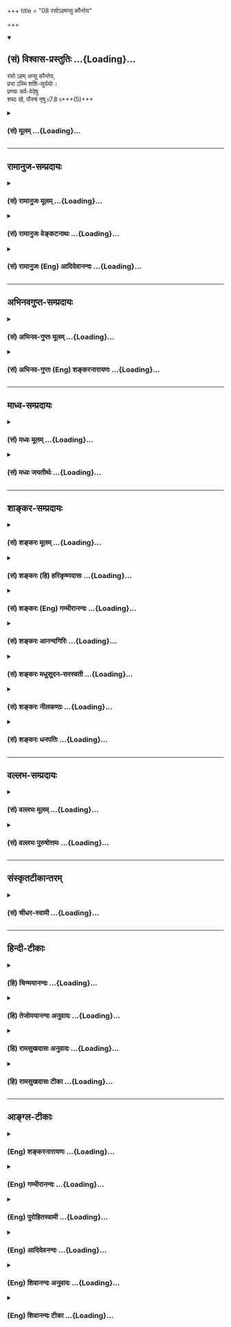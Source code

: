 +++
title = "08 रसोऽहमप्सु कौन्तेय"

+++
<div class="js_include" newlevelforh1="2" title="(सं) विश्वास-प्रस्तुतिः" unfilled url="/mahAbhAratam/shlokashaH/06-bhIShma-parva/03-bhagavad-gItA-parva/saMskRtam/vishvAsa-prastutiH/07_jnAna-vijnAna-yogaH/08_raso-hamapsu_kaun.md">
<details open><summary><h2>(सं) विश्वास-प्रस्तुतिः ...{Loading}...</h2></summary>

रसो ऽहम् अप्सु कौन्तेय,  
प्रभा ऽस्मि शशि-सूर्ययोः।  
प्रणवः सर्व-वेदेषु  
शब्दः खे, पौरुषं नृषु॥7.8॥+++(5)+++
</details>
</div>
<div class="js_include collapsed" newlevelforh1="3" title="(सं) मूलम्" unfilled url="/mahAbhAratam/shlokashaH/06-bhIShma-parva/03-bhagavad-gItA-parva/saMskRtam/mUlam/07_jnAna-vijnAna-yogaH/08_raso-hamapsu_kaun.md">
<details><summary><h3>(सं) मूलम् ...{Loading}...</h3></summary>

रसोऽहमप्सु कौन्तेय प्रभास्मि शशिसूर्ययोः।  
प्रणवः सर्ववेदेषु शब्दः खे पौरुषं नृषु।।7.8।।
</details>
</div>


_________________
## रामानुज-सम्प्रदायः
<div class="js_include collapsed" newlevelforh1="3" title="(सं) रामानुजः मूलम्" unfilled url="/mahAbhAratam/shlokashaH/06-bhIShma-parva/03-bhagavad-gItA-parva/saMskRtam/rAmAnujaH/mUlam/07_jnAna-vijnAna-yogaH/08_raso-hamapsu_kaun.md">
<details><summary><h3>(सं) रामानुजः मूलम् ...{Loading}...</h3></summary>

।।7.8।। एते सर्वे विलक्षणा भावा मत्त एव उत्पन्नाः मच्छेषभूता मच्छरीरतया
मयि एव अवस्थिताः अतः तत्प्रकारः अहम् एव अवस्थितः।

</details>
</div>
<div class="js_include collapsed" newlevelforh1="3" title="(सं) रामानुजः वेङ्कटनाथः" unfilled url="/mahAbhAratam/shlokashaH/06-bhIShma-parva/03-bhagavad-gItA-parva/saMskRtam/rAmAnujaH/venkaTanAthaH/07_jnAna-vijnAna-yogaH/08_raso-hamapsu_kaun.md">
<details><summary><h3>(सं) रामानुजः वेङ्कटनाथः ...{Loading}...</h3></summary>

  
  
।।7.8।। एवंभूमिरापः 7।4 इत्यादिना भेदश्रुत्यर्थ उपबृंहितःमयि सर्वम् 7।7
इति तु घटकश्रुत्यर्थः अथ तदुभयनिर्वाहिताभेदश्रुत्यर्थोपबृंहणं क्रियत
इत्यभिप्रायेणाह अत इति। केचित्मयि सर्वमिदम् इत्यस्य रसादिधर्मविशिष्टे
मयि प्रोतमित्यर्थः तद्विवरणंरसोऽहम् इत्यादि इति व्याचख्युः तत्परिहारायाह
सर्वस्य परमपुरुषशरीरत्वेनेति। परोक्ते त्वाधाराधेयभाववैपरीत्यादिदोष इति
भावः। प्रकारवाचिशब्दानां प्रकारिणि पर्यवसानस्वाभाव्यं
जातिगुणादिशब्देष्वपि सामान्यतः सिद्धमिति दर्शयितुं
प्रकारत्वोपादानम्। अभिधानं मुख्यवृत्त्या बोधनम्। यद्यपि रसादिशब्दा लोके
निष्कर्षकाः प्रयुज्यन्ते व्यधिकरणतया चात्रावादिद्रव्योपादानम् तथापि
रसादीनां परमात्मशरीरभूतद्रव्यप्रकारत्वेन परमात्मनः
प्रकारित्वाद्रसादिशब्दानां चात्र तत्समानाधिकरणतया प्रयोगात्तत्र
निष्कर्षकत्वं नास्तीत्यभ्युपगन्तव्यम्। द्रव्योपादानं तु तत्रतत्र द्रव्ये
प्रधानभूतरसगन्धादिप्रकारीभूतोऽहमिति ज्ञापनार्थम्। द्रव्यप्रकाराणां च
तत्प्रकारत्वं काठिन्यवान् (न्येन)यो बिभर्ति वि.पु.1।14।28 इत्यादिषु
प्रयुक्तमिति भावः। रसस्य पृथिव्यां वृत्तौ सत्यामप्यपां
रूपादिगुणान्तरसद्भावेऽपिरसोऽहमप्सु इति विशिष्योपादानं
तेजस्तत्त्वादब्रूपपरिणामस्य पूर्वतत्त्वानुत्पन्नरसप्रधानत्वात्। अन्यत्र
चआत्तगन्धा तदा (ततो) भूमिः प्रलयत्वाय कल्पते वि.पु.6।4।14 इत्यादिना च
पृथिव्यादीनां गन्धरसाद्यधीनत्वमुक्तम्। एवमुत्तरत्रापि प्राधान्यतो
विशेषनिर्देशे यथोचितं भाव्यम्। प्रभा
स्वाश्रयातिरिक्तप्रसारितेजोद्रव्यविशेषः। प्रभयैव चन्द्रसूर्यौ
जगदुपकारहेतुभूताविति तौ तत्प्रधानौ। सर्वेषां वेदानां बीजत्वादिना
तेषुप्रणवः प्रधानभूतः। पौरुषं पुरुषस्य भावः यतः पुरुषबुद्धिरित्येके
सन्तानपरम्पराहेतुभूतं रेत इत्यपरे यद्वा पौरुषं सामर्थ्यं
कर्तृत्वशक्तिरित्यर्थः तयैव हि कर्तुरात्मनः कारकान्तरेभ्यः प्राधान्यम्।
नृषु जीवेष्वित्यर्थः। यद्वा पौरुषं पुंस्त्वम् स्त्रीनपुंसकव्यावृत्तः
सत्त्वादिस्वभावविशेषः। नृशब्दश्च पुरुषपर्यायः। पुण्यो गन्धः
तुलस्यादिगन्धः सुरभिगन्धमात्रं वा तद्योगेन हि पृथिवी सत्त्वोन्मेषस्य
सुखस्य वा हेतुर्भवति। विभावसुरत्राग्निः। तत्र च तेजो दाहकत्वशक्तिः।
भूतशब्देनात्र शरीरिणो गृह्यन्ते। सर्वशब्देनात्र ब्रह्मशर्वादीनामपि
सङ्ग्रहः। तेषु जीवनं प्राणनम् प्राणस्थितिहेतुर्वा। येन सर्वाणि भूतानि
जीवन्ति भूतेषूपजीवनीयं वा रूपम्। सर्वभूतानां सनातनं बीजं प्रकृतितत्त्वम्।
अथवा प्रधानधर्मनिर्देशप्रकरणत्वाद्बीजशब्दोऽत्रोपादानत्वाख्यस्वभावपरः।
सर्वेषां परिणामिद्रव्याणां स्वकार्यपरिणामसामर्थ्यमित्यर्थः। अथवा बीजं
प्ररोहकारणं जङ्गमस्थावरभूतानां तत्तदुपादानद्रव्यम्। बुद्धिः अध्यवसायः
ज्ञानमात्रं वा। तेजस्विनः प्रतापशीलाः तेषां तेजः अनभिभवनीयत्वं
पराभिभवसामर्थ्यं वा। तेजोऽभिमान इति केचित् प्रागल्भ्यमित्यपरे। बलं
धारणादिशक्तिः। कामरागवशात् स्वकार्ये प्रवृत्तस्य बलस्य
परपीडादिहेतुत्वाद्धर्मोपयुक्तशरीरादिधारणमात्रादिविषयत्वायकामरागविवर्जितम्
इत्युक्तम्। काम इच्छायाःकाष्ठा प्राप्तदशा। राग इच्छा। यद्वा कामशब्दः
काम्यपरः तद्विषयो रागः कामरागः भूतेषु देवमनुष्यादिरूपेणावस्थितेषु
जन्तुषु। धर्माविरुद्धः कामः स्वदारप्रीत्यादिः।  
  
अथरसोऽहम् इत्यादिसामानाधिकरण्यं सहेतुकमुपपादयति एत इति। न चायं
तदधीनसामर्थ्यप्रदर्शनार्थोराजा राष्ट्रम् इत्यादिवदारोपः मुख्यसम्भवे
वृत्त्यन्तरायोगादिति भावः। एत
इत्यनेनेश्वरव्यतिरिक्तैरशक्यक्रियत्वमभिप्रेतम्। सर्व इत्यनेन
ब्रह्मरुद्रादिभिरन्यैश्च क्रियमाणानामपि
ब्रह्मादिशरीरपरमात्माधीनसृष्टत्वम्अहं कृत्स्नस्य 7।6 इति पूर्वोक्तं
स्मारितम्। वक्ष्यमाणराजसतामसेभ्यो वैलक्षण्यार्थमुक्तंविलक्षणा इति। मत्त
एव पृथग्विधाः 10।5 इति च वक्ष्यते। एतेनन विलक्षणत्वादस्य ब्र.सू.2।1।4
इत्यधिकरणार्थोऽपि स्मारितः। मत्त एवोत्पन्ना इत्यादि तत्तद्वस्त्वनुरूपं
यथासम्भवं सामानाधिकरण्यहेतुः। गुणजातिशरीरेष्वनुगतः
सामानाधिकरण्यहेतुरपृथक्सिद्धिरिति प्रदर्शनायोक्तंमय्येवावस्थिता इति।

</details>
</div>
<div class="js_include collapsed" newlevelforh1="3" title="(सं) रामानुजः (Eng) आदिदेवानन्दः" unfilled url="/mahAbhAratam/shlokashaH/06-bhIShma-parva/03-bhagavad-gItA-parva/saMskRtam/rAmAnujaH/english/AdidevAnandaH/07_jnAna-vijnAna-yogaH/08_raso-hamapsu_kaun.md">
<details><summary><h3>(सं) रामानुजः (Eng) आदिदेवानन्दः ...{Loading}...</h3></summary>

7.8 - 7.11 All these entities with their peculiar characteristic are born from Me alone. They depend on Me; inasmuch as they constitute My body, they exist in Me alone. Thus I alone exist while all of them are only My modes.

</details>
</div>


_________________
## अभिनवगुप्त-सम्प्रदायः
<div class="js_include collapsed" newlevelforh1="3" title="(सं) अभिनव-गुप्तः मूलम्" unfilled url="/mahAbhAratam/shlokashaH/06-bhIShma-parva/03-bhagavad-gItA-parva/saMskRtam/abhinava-guptaH/mUlam/07_jnAna-vijnAna-yogaH/08_raso-hamapsu_kaun.md">
<details><summary><h3>(सं) अभिनव-गुप्तः मूलम् ...{Loading}...</h3></summary>

।।7.8।। रसोऽहमप्स्विति। सर्वत्रास्वाद्यमानो योऽनुद्भिन्न +++(N
मानयोरनुद्भिन्न )+++ मधुरादिविभागः सामान्यः सोऽहम्। एवं प्रकाशः
मृदुत्वचण्डत्वादिरहितः। खे आकाशे। यः शब्द इति सर्वस्यैव शब्दस्य
नभोगुणत्वात् अत्रावधारणम्। अथवा यः केवलं +++(SN केवलगगन )+++ गगनगुणया
ध्वनिसंयोगविभागादिसामग्र्यन्तररहितः अवहितहृदयैः ब्रह्मगुहागगनगामी
योगिगणैः संवेद्यः अनाहताख्यः सकलश्रुतिग्रामानुगामी ( श्रुतिमार्गानुगामी)
तत् भगवतस्तत्त्वम्। पौरुषम् येन तेजसा पुरुषोऽह(य)मिति सार्वभौमं
प्रतिपद्यते +++(N प्रतिपाद्यते)+++।

</details>
</div>
<div class="js_include collapsed" newlevelforh1="3" title="(सं) अभिनव-गुप्तः (Eng) शङ्करनारायणः" unfilled url="/mahAbhAratam/shlokashaH/06-bhIShma-parva/03-bhagavad-gItA-parva/saMskRtam/abhinava-guptaH/english/shankaranArAyaNaH/07_jnAna-vijnAna-yogaH/08_raso-hamapsu_kaun.md">
<details><summary><h3>(सं) अभिनव-गुप्तः (Eng) शङ्करनारायणः ...{Loading}...</h3></summary>

7.8 Raso 'ham apsu etc. I am that \[basic\] taste which has not yet
devolped as to have the classification of sweetness and so on, and which
is being tasted in all waters. Similarly, the light : That \[light\]
which is devoid of gentleness and fierceness etc. (The sound that
exist\] in the ether in the sky. The sound that etc. Here the emphasis
is on all sounds, as they are attributes of the ether. Or, the passage
denotes that empty basic sound which, being exclusively an attribute of
th ether; which does not depend on any other external cuases like union
and partition \[of some objects\]; which exists in the ether within the
cave of the Brahman; which is ite intelligible to the groups of Yogins
with attentive heart (mind); which bears the name Anahata; and which
pervades the entire groups of the Vedas - that sound represents the
Absolute. Manly vigour ; that lusture by means of which one is
identified as a man throughout the earth.

</details>
</div>


_________________
## माध्व-सम्प्रदायः
<div class="js_include collapsed" newlevelforh1="3" title="(सं) मध्वः मूलम्" unfilled url="/mahAbhAratam/shlokashaH/06-bhIShma-parva/03-bhagavad-gItA-parva/saMskRtam/madhvaH/mUlam/07_jnAna-vijnAna-yogaH/08_raso-hamapsu_kaun.md">
<details><summary><h3>(सं) मध्वः मूलम् ...{Loading}...</h3></summary>

।।7.8 7.12।। इदं ज्ञानम्। रसोऽहमित्यादिविज्ञानम्। अबादयोऽपि तत एव। तथापि
रसादिस्वभावाना सागणां च स्वभावत्वे सारत्वे च विशेषतोऽपि स एव नियमाकः न
त्वबादिनियमानुबद्धो रसादिस्तत्सारत्वादिश्चेति दर्शयति अप्सु रस
इत्यादिविशेषशब्दैः। भोगश्च विशेषतो रसादेरिति च उपासनार्थं च। उक्तं च
गीताकल्पेरसादीनां रसादित्वे स्वभावत्वे तथैव च। सारत्वे सर्वधर्मेषु
विशेषेणापि कारणम्। सारभोक्ता च सर्वत्र यतोऽतो जगदीश्वरः। रसादिमानिनां
देहे स सर्वत्र व्यवस्थितः। अबादयः पार्षदाश्च ध्येयः स ज्ञानिनां हरिः।
रसादिसम्पत्त्या अन्येषां वासुदेवो जगत्पतिः इति। स्वभावो जीव एव
च। सर्वस्वभावो नियतस्तेनैव किमुतापरम्। न तदस्ति विना यत्स्यान्मया भूतं
चराचरम् इति च। धर्माविरुद्धःकामरागबिवर्जितम्इत्याद्युपासनार्थम्। उक्तं च
गीताकल्पेधर्मारुविद्धकामेऽसावुपास्यः काममिच्छता। विहीने कामरागादेर्बले च
बलमिच्छता। ध्यातस्तत्र त्वनिच्छद्भिर्ज्ञानमेव ददाति च इत्यादि पुण्यो
गन्ध इति भोगापेक्षया। तथा हि श्रुतिः पुण्यमेवामुं गच्छति न ह वै देवान्
पापं गच्छति बृ.उ.1।5।20 ऋतं पिबन्तौ सुकृतस्य लोके कठो.3।1 इत्यादिका। ऋतं
च पुण्यम्। ऋतं सत्यं तथा धर्मः सुकृतं चाभिधीयते इत्यभिधानात्। ऋतं तु मानसो
धर्मः सत्यं स्यात्सम्प्रयोगगः इति च। नच अनश्नन्नन्यो अभिचाकशीति
श्वे.उ.4।6 मुं.3।1।1ऋक्2।3।17।5अन्यो निरन्नोऽपि बलेन भूयान्
इत्यादिविरोधि स्थूलानशनोक्तेः। आह च सूक्ष्माशनम्। प्रविविक्ताहारतर इवैव
भवत्यस्माच्छारीरारादात्मनः। न चात्र जीव उच्यते शारीरादात्मन इति
भेदाभिधानात्। स्वप्नादिश्च शारीर एवशारीरस्तु त्रिधा भिन्नो
जाग्रदादिष्ववस्थितेः इति वचनाद्गारुडे। अस्मादिति
त्वीश्वरव्यावृत्त्यर्थम्। शारीरौ तावुभौ ज्ञेयौजीवश्चेश्वरसंज्ञितः।
अनादिबन्धनस्त्वेको नित्यमुक्तस्तथाऽपरः इति वचनान्नारदीये भेदश्रुतेश्च।
सति गत्यन्तरे पुरुषभेद एव कल्प्यो नत्ववस्थाभेदः। आह च प्रविविक्तभुग्यतो
ह्यस्माच्छारीरात्पुरुषोत्तमः। अतोऽभोक्ता च भोक्ता च स्थूलाभोगात्स एव तु
इति गीताकल्पे। न त्वहं तेष्विति तदनाधारत्वमुच्यते। उक्तं च तदाश्रितं
जगत्सर्वं नासौ कुत्रचिदाश्रितः इति गीताकल्पे।

</details>
</div>
<div class="js_include collapsed" newlevelforh1="3" title="(सं) मध्वः जयतीर्थः" unfilled url="/mahAbhAratam/shlokashaH/06-bhIShma-parva/03-bhagavad-gItA-parva/saMskRtam/madhvaH/jayatIrthaH/07_jnAna-vijnAna-yogaH/08_raso-hamapsu_kaun.md">
<details><summary><h3>(सं) मध्वः जयतीर्थः ...{Loading}...</h3></summary>

।।7.8 7.12।। भूमिः 7।4 इत्यादिनेत्यत्रावधेरनुक्तेःरसोऽहं इत्याद्यपि
ज्ञानप्रकरणमिति प्रतीतिः स्यात् तन्निरासाय तत्समाप्तिमाह **इदमि**ति।
एतावता ग्रन्थेन ज्ञानं निरूपितमित्यर्थ। कुतोऽत्र ज्ञानप्रकरणस्य समाप्तिः
इत्यत आह **रसोऽहमि**ति। इतिशब्दाद्यभावेऽपि प्रकरणान्तरारम्भ एव समाप्तिं
गमयिष्यति। अलौकिकमाहात्म्यप्रतिपादनादस्य विज्ञानप्रकरणत्वं ज्ञायत इति
भावः। प्रभवादेः इत्युक्तन्यायेनैवरसोऽहं इत्यादेरपि व्याख्यानं सिद्धम्।
रसादीनां सत्तादिकारणत्वाद्भोक्तृत्वाच्च भगवान् रसादिरिति। नन्वबादयो
धर्मिणो भगवदधीनास्तद्भोग्याश्चेत्यङ्गीक्रियते न वा। नेति पक्षेअहं
कृत्स्नस्य 7।6 इत्युक्तविरोधः। आद्ये तुअप्सु रसः इत्यादेर्धर्मिभ्यो
निष्कृष्य धर्माणां ग्रहणस्यानुपपत्तिरित्यतः प्रथमं पक्षं तावदङ्गीकरोति
**अबादयोऽपी**ति। धर्मिणोऽपि तदधीना एव तद्भोग्याश्चैव। ननु तत्रोक्तो दोष
इत्यतः कारणत्वे तावद्विशेषशब्दोपादाने प्रयोजनमाह **तथापी**ति। यद्यपि
धर्मिणोऽपि भगवदधीना एव तथापि धर्मिभ्यो निष्कृष्य धर्माणामुपादानं युज्यत
इति शेषः। कथं इत्यत आह **रसादी**ति। रसादयश्च ते स्वभावा
अबादीनामनागन्तुकधर्माश्चेति रसादिस्वभावास्तेषां साराणामबादिधर्मेषु
सङ्ख्यादिषु श्रेष्ठानां च तेषामेवाबादिस्वभावभूतानां तद्धर्मेषु
श्रेष्ठानां च रसादीनामिति यावत्। स्वभावत्वेऽबादीनामिति शेषः।
सारत्वेऽबादिधर्मेष्विति शेषः। रसादित्वे चेति चार्थः। स भगवानेव।
विशेषतोऽपीत्यस्य व्यावर्त्यं **न त्वि**ति। अनुबद्धोऽनुषङ्गसिद्धः।
**तत्सारत्वादिश्चे**ति। तस्य रसादेरबादिधर्मेषु सारत्वमबादिस्वभावत्वं
रसत्वादिकं चेत्यर्थः। यथा लोके कुविन्दादिः पटादिद्रव्येष्वेव
व्यापारवाननुभूयते न तु तदीयेषु गन्धरसादिषु गुणेषु तद्धर्मेषु च
गन्धत्वादिषु पृथग्व्यापारवान् किन्तु ते पटादिजन्मानुषङ्गिजन्मान एव। न
तथा भगवान्। अपित्वबादेधर्मेषु रसादिषु तद्धर्मेषु च स्वभावत्वादिषु पृथक्
प्रयत्नवान् नत्वबादिनियमानुषङ्गिसत्तादिकास्त इति दर्शयितुं विशेषशब्दा
उपात्ता इत्यर्थः। भोगपक्षेऽपि प्रयोजनमाह **भोगश्चे**ति।
अबादिभोगादप्यतिशयेन रसादेर्भोगः परमेश्वरस्येति दर्शयति विशेषशब्दैरिति
सम्बन्धः। रसोऽहं इत्याद्यभेदोक्तेरर्थान्तरं सूचयन्
तत्रापिविशेषशब्दोपादाने प्रयोजनमाह **उपासनार्थं** चेति। विशेषतः
रसादेरिति वर्तते। अर्थवशाद्रसादेरिति सप्तमीत्वेन विपरिणम्यते। रसादयः
परमेश्वरोपासने प्रतिमात्वेनात्र विवक्षिताः। प्रतिमायां चाभेदोक्तिः
प्रसिद्धा। प्रतिमात्ममबादीनां समानम्। योऽप्सु तिष्ठन् बृ.उ.7।3।4
इत्यादेः। अतः किं विशेषशब्दग्रहणेनेति चेत् अबादिभ्यो विशेषतः रसादिषु
भगवदुपासनार्थं तदुपपत्तिरिति। उक्तेऽर्थत्रये प्रमाणमाह **उक्तं** चेति।
तथा चशब्दः अन्योन्यसमुच्चये। एवशब्दस्येश्वर इत्यनेन सम्बन्धः।
सर्वत्राबादिषु। ईश्वरो रसादिकं जगदित्युच्यत इत्यर्थः।
अबादयोऽबाद्यभिमानिनः। ज्ञानिनां ज्ञानार्थिनां सम्पत्त्यै प्राप्त्यै
अन्येषां रसार्थिनाम्। अबादय इति रसादीति च पादयोः सप्तनवाक्षरत्वेऽपि न वा
एकेनाक्षरेण छन्दांसि वियन्ति ऐ.ब्रा.1।6 इति वचनाददोषः। स्वभावस्य
भगवदधीनत्वमलौकिकमित्यतस्तत्रान्यान्यपि वाक्यानि पठति **स्वभाव** इति।
अस्त्वेवं धर्मिभ्यो निष्कृष्य धर्माणामुपादानम् धर्माणां विशेषणोपादानं तु
किमर्थमित्यत **आह** **धर्मे**ति। आदिपदेनपुण्यो गन्धः इत्यस्य ग्रहणम्।
कामादिषु विशिष्टंष्वेव भगवानुपास्यः न धर्मविरुद्धेष्वशुचिष्विति ज्ञापनाय
कामादीनां धर्माणां धर्माविरुद्धत्वादिविशेषणोपादानमित्यर्थः। अत्र
प्रमाणमाह **उक्तं वे**ति। कामं पुरुषार्थम्। कामरागादेः कामरागादिना।
अनिञ्छद्भिः कामादिकम्। गन्धस्य विशेषणोपादाने प्रयोजनान्तरमाह **पुण्य**
इति। पुण्यगन्धस्यैव भगवतो भोगो न दुर्गन्धस्येति ज्ञापयितुमत्र
विशेषणोपादानमित्यर्थः। ननु दुर्गन्धं भगवाननुभवति न वा नेति पक्षे
सार्वज्ञाभावः आद्ये कथं भोगाभावः उच्यते अनुभूयमाना अपि दुर्गन्धादयो न
फलहेतव इत्यभिप्रायः। सुगन्धस्तु सुखहेतुरित्युपपादितम्। शुचिवस्त्वेव भगवतो
भोग्यमित्यत्र प्रमाणमाह **तथा ही**ति। अमुमुपासकम्। कुतः तस्य देवत्वात्।
तथापि कुतः न ह वै देवमात्रस्य पुण्यभोगनियमे देवोत्तमस्य सुतरां
तत्सिद्धि। ऋतं कठो.3।1 इति श्रुतिः कथं प्रकृतोपयोगिनी इत्यत आह **ऋतं**
चेति। कुतः इत्यतः सामान्यविशेषाभिधानादित्याह **ऋतमि**ति। प्रयोगगः
शब्दजन्यः। तथा च श्रुतावृतशब्दः पुण्यफलस्योपलक्षक इति भावः। स्यादिदं
व्याख्यानं यदि भगवतो विषयभोगो युक्तः स्यात् न चैवम् तदङ्गीकारे
श्रुत्यादिविरोधात्। ऋतं पिबन्तौ इति चात एव छत्रिन्यायेनोपचरितमित्यत आह न
चेति। कुतो नेत्यत आह **स्थूले**ति। श्रुत्यादिषु स्थूलस्य जीवभोग्यस्य
विषयस्याभोगोक्तेः सूक्ष्मभोगस्य चाङ्गीकारादिति भावः। सूक्ष्माशने प्रमिते
भवेदियं व्यवस्था। तदेव कुतः इत्यत आह **आह चे**ति। गन्धादिषु यो
जीवेन्द्रियागोचरः सारभागस्तस्य भोगम्। परमेश्वरोऽस्माच्छारीरादात्मनो
जीवादतिशयेन विलक्षणभोग एव भवति। अवतारेषु स्थूलमपि भुङक्ते इतीवशब्दः। ननु
प्रविविक्ताहारतरोऽयं जीव एवेत्यत आह **न चे**ति। न हि जीवो जीवादेव
विलक्षणाहार इति युज्यत इत्यर्थः। ननु
शारीराज्जागरावस्थाज्जीवात्स्वप्नसुषुप्त्यवस्थः स एव प्रविविक्ताहार
इत्यवस्थाभेदोपाधिकं जीवस्य भेदमङ्गीकृत्य व्याख्यास्यामीत्यत आह
**स्वप्नादिश्चेति**। स्वपो नन् अष्टा.3।3।91 इति स्वप्नशब्दः कर्तरि।
स्वप्नः सुषुप्तश्च शारीर एव न केवलं जाग्रत् तथाच त्र्यवस्थस्यापि
शारीरशब्देन गृहीतत्वात् न ततो भेदः स्वप्नसुषुप्तयोरित्यर्थः।
अवस्थात्रयवतोऽपि शारीरत्वं कुतः इत्यत आह **शारीर** स्त्विति।
जाग्रदादिष्वंवस्थासु। अस्तु त्र्यवस्थोऽपि शारीरः तथाप्यस्मादिति
विशेषणेनात्र शारीरादिति जाग्रदवस्थो गृह्यते। तस्माच्च स्वप्नाद्यवस्थस्य
भेदोक्तिरुक्तविधया सम्भवति। भवत्पक्षेऽपि शारीरादिति जीवे सिद्धेऽस्मादिति
विशेषणं व्यर्थं स्यादिति तत्राह **अस्मादि**ति।
नैतद्विशेषणसार्थक्यायेश्वरं परित्यज्य जीवोऽत्र ग्राह्यः
शारीरादित्येवोक्तावीश्वरस्यापि प्राप्तावीश्वरादेवेश्वरस्य भेदानुपपत्तेः।
तद्व्यावृत्त्यर्थं जीवमात्रपरिग्रहाय विशेषणमिति
सार्थक्योपपत्तेरित्यर्थः। भवेदेवं यदि शारीरत्वमीश्वरस्यापि स्यात् तदेव
कुतः इत्यत आह **शारीरावि**ति। नन्वेवं पक्षद्वयेऽप्युपपत्तावीश्वर
एवात्रोच्यते न जीवः इति कुतः विनिगमनमित्यत आह **भेदे**ति। चो हेतौ।
भेदश्रुतेः स्वाभाविकभेदरूपे गत्यन्तरे सम्भवति पुरुषभेद एवार्थतया
ग्राह्यः न त्ववस्थोपाधिको भेदः। मुख्यामुख्ययोर्मुख्ये सम्प्रत्ययात् अतो
युक्तं विनिगमनम्। न केवलमुक्तव्यवस्था न्यायप्राप्ता किन्त्वागमसिद्धा
चेत्याह **आह चे**ति। अभोक्ता च भोक्ता
चेत्येतयोर्व्युत्क्रमेणान्धयः। सर्वभूतस्थमात्मानं 6।29 इत्युक्तत्वात्। न
त्वहं तेषु 7।12 इति कथमुच्यते इत्यत आह **न त्वहमि**ति। तदनाधारत्वं
तदुपजीवनेन स्थित्यभावः। कुत एतत् इत्यत आह **उक्तं चे**ति। न केवलं
मुक्तविरोधादिति चार्थः।

</details>
</div>


_________________
## शाङ्कर-सम्प्रदायः
<div class="js_include collapsed" newlevelforh1="3" title="(सं) शङ्करः मूलम्" unfilled url="/mahAbhAratam/shlokashaH/06-bhIShma-parva/03-bhagavad-gItA-parva/saMskRtam/shankaraH/mUlam/07_jnAna-vijnAna-yogaH/08_raso-hamapsu_kaun.md">
<details><summary><h3>(सं) शङ्करः मूलम् ...{Loading}...</h3></summary>

।।7.8।। **रसः अहम्** अपां यः सारः स रसः तस्मिन् रसभूते मयि आपः प्रोता
इत्यर्थः। एवं सर्वत्र। यथा अहम् **अप्सु** रसः एवं **प्रभा अस्मि
शशिसूर्ययोः। प्रणवः** ओंकारः **सर्ववेदेषु** तस्मिन् प्रणवभूते मयि सर्वे
वेदाः प्रोताः। तथा **खे** आकाशे **शब्दः** सारभूतः तस्मिन् मयि खं
प्रोतम्। तथा **पौरुषं** पुरुषस्य भावः पौरुषं यतः पुंबुद्धिः **नृषु**
तस्मिन् मयि पुरुषाः प्रोताः।।

</details>
</div>
<div class="js_include collapsed" newlevelforh1="3" title="(सं) शङ्करः (हि) हरिकृष्णदासः" unfilled url="/mahAbhAratam/shlokashaH/06-bhIShma-parva/03-bhagavad-gItA-parva/saMskRtam/shankaraH/hindI/harikRShNadAsaH/07_jnAna-vijnAna-yogaH/08_raso-hamapsu_kaun.md">
<details><summary><h3>(सं) शङ्करः (हि) हरिकृष्णदासः ...{Loading}...</h3></summary>

।।7.8।। यह समस्त जगत् किसकिस धर्मसे युक्त आपमें पिरोया हुआ है इसपर कहते
हैं जलमें मैं रस हूँ अर्थात् जलका जो सार है उसका नाम रस है उस रसरूप मुझ
परमात्मामें समस्त जल पिरोया हुआ है। ऐसे ही और सबमें भी समझना चाहिये।
जैसे जलमें मैं रस हूँ वैसे ही चन्द्रमा और सूर्यमें मैं प्रकाश हूँ। समस्त
वेदोंमें मैं ओंकार हूँ अर्थात् उस ओंकाररूप मुझ परमात्मामें सब वेद पिरोये
हुए हैं। आकाशमें उसका सारभूत शब्द हूँ अर्थात् उस शब्दरूप मुझ ईश्वरमें
आकाश पिरोया हुआ है। तथा पुरुषोंमें मैं पौरुष हूँ अर्थात् पुरुषोंमें जो
पुरुषत्व है जिससे उनको पुरुष समझा जाता है वह मैं हूँ उस पौरूषरूप मुझ
ईश्वरमें पुरुष पिरोये हुए हैं।

</details>
</div>
<div class="js_include collapsed" newlevelforh1="3" title="(सं) शङ्करः (Eng) गम्भीरानन्दः" unfilled url="/mahAbhAratam/shlokashaH/06-bhIShma-parva/03-bhagavad-gItA-parva/saMskRtam/shankaraH/english/gambhIrAnandaH/07_jnAna-vijnAna-yogaH/08_raso-hamapsu_kaun.md">
<details><summary><h3>(सं) शङ्करः (Eng) गम्भीरानन्दः ...{Loading}...</h3></summary>

7.8 Kaunteya, O son of Kunti, aham, I; am rasah, the taste, which is the
essence of water. The idea is that water is depedent on Me who am its
essence. This is how it is to be understood in every case. Just as I am
the essence of water, similarly, asmi, I am; the prabha, effulgence;
sasi-suryayoh, of the moon and the sun; pranavah, (the letter) Om;
sarva-vedesu, in all the Vedas. All the Vedas are established on Me who
am that Om. So also (I am) sabdah, the sound; khe, in space, as the
essence. Space is established on Me who am that (sound). In the same
way, nrsu, in men; (I am) paurusam, manhood- the ality of being man,
from which arises the idea of manhood. Men are established on Me who am
such.

</details>
</div>
<div class="js_include collapsed" newlevelforh1="3" title="(सं) शङ्करः आनन्दगिरिः" unfilled url="/mahAbhAratam/shlokashaH/06-bhIShma-parva/03-bhagavad-gItA-parva/saMskRtam/shankaraH/AnandagiriH/07_jnAna-vijnAna-yogaH/08_raso-hamapsu_kaun.md">
<details><summary><h3>(सं) शङ्करः आनन्दगिरिः ...{Loading}...</h3></summary>

।।7.8।। अबादीनां रसादिषु प्रोतत्वप्रतीतेस्त्वय्येव सर्वं
प्रोतमित्ययुक्तमिति मत्वा पृच्छति **केनेति।** तत्रोत्तरमुत्तरग्रन्थेन
दर्शयति **उच्यत इति।** सारो मधुरो हेतुरिति यावत्। रसोऽहमिति कथं तत्राह
**तस्मिन्निति।** अप्सु यो रसः सारस्तस्मिन्मयि मधुररसे कारणभूते प्रोता आप
इतिवदुत्तरत्र सर्वत्र व्याख्यानं कर्तव्यमित्याह **एवमिति।** उक्तमर्थं
दृष्टान्तं कृत्वा प्रभास्मीत्यादि व्याचष्टे **यथेति।**
चन्द्रादित्ययोर्या प्रभा तद्भूते मयि तौ प्रोतावित्यर्थः। तत्र
वाक्यार्थं। कथयति **तस्मिन्निति।** प्रणवभूते तस्मिन्वेदानां
प्रोतत्ववदाकाशे यः सारभूतः शब्दस्तद्रूपे परमेश्वरे प्रोतमाकाशमित्याह
**तथेति।** पौरुषं नृष्विति भागं पूर्ववद्विभजते **तथेत्यादिना।**
पुरुषत्वमेव विशदयति **यत इति।** पुंस्त्वसामान्यात्मके परस्मिन्नीश्वरे
प्रोतास्तद्विशेषास्तदुपादानत्वेन तत्स्वभावत्वादित्यर्थः।

</details>
</div>
<div class="js_include collapsed" newlevelforh1="3" title="(सं) शङ्करः मधुसूदन-सरस्वती" unfilled url="/mahAbhAratam/shlokashaH/06-bhIShma-parva/03-bhagavad-gItA-parva/saMskRtam/shankaraH/madhusUdana-sarasvatI/07_jnAna-vijnAna-yogaH/08_raso-hamapsu_kaun.md">
<details><summary><h3>(सं) शङ्करः मधुसूदन-सरस्वती ...{Loading}...</h3></summary>

।।7.8।। अबादीनां रसादिषु प्रोतत्वप्रतीतेः कथं त्वयि सर्वमिदं प्रोतमिति च
न शङ्क्यम् रसादिरूपेण ममैव स्थितत्वादित्याह पञ्चभिः रसः पुण्यो
मधुरस्तन्मात्ररूपः सर्वासामपां सारः कारणभूतो योऽप्सु सर्वास्वनुगतः सोऽहं
हे कौन्तेय तद्रूपे मयि सर्वा आपः प्रोता इत्यर्थः। एवं सर्वेषु पर्यायेषु
व्याख्यातव्यम्। इयं विभूतिराध्यानायोपदिश्यत इति नातीवाभिनिवेष्टव्यम्।
तथा प्रभा प्रकाशः शशिसूर्ययोरहमस्मि। प्रकाशसामान्यरूपे मयि शशिसूर्यौ
प्रोतावित्यर्थः। तथा प्रणव ओंकारः सर्ववेदेष्वनुस्यूतोऽहंतद्यथा शङ्कुना
सर्वाणि पर्णानि संतृण्णान्येवमोंकारेण सर्वा वाक् इति श्रुतेः। संतृण्णानि
ग्रथितानि। सर्वा वाक् सर्वो वेद इत्यर्थः। शब्दः पुण्यस्तन्मात्ररूपः खे
आकाशेऽनुस्यूतोऽहम्। पौरुषं पुरुषत्वसामान्यं नृषु पुरुषेषु यदनुस्यूतं
तदहम्। सामान्यरूपे मयि सर्वे विशेषाः प्रोताः
श्रौतैर्दुन्दुभ्यादिदृष्टान्तैरिति सर्वत्र द्रष्टव्यम्।

</details>
</div>
<div class="js_include collapsed" newlevelforh1="3" title="(सं) शङ्करः नीलकण्ठः" unfilled url="/mahAbhAratam/shlokashaH/06-bhIShma-parva/03-bhagavad-gItA-parva/saMskRtam/shankaraH/nIlakaNThaH/07_jnAna-vijnAna-yogaH/08_raso-hamapsu_kaun.md">
<details><summary><h3>(सं) शङ्करः नीलकण्ठः ...{Loading}...</h3></summary>

।।7.8।। नन्वेवं प्रपञ्चपरमात्मनोर्मणिसूत्रवदुपादानोपादेयभावोऽपि न स्यात्।
नहि उपादानं चाननुवृत्तं चेति घटते मृद्धटादावदर्शनादित्याशङ्क्य
स्वप्नमायेन्द्रजालरज्जूरगतुल्यत्वं
प्रपञ्चस्योपपाद्योभयमप्यविरुद्धमित्युपदिष्टं चेदयमकस्मादुद्विग्नो
भविष्यतीति मत्वा दृष्टान्तान्तरैरेवानुवृत्तिं व्यावृत्तिं
चिज्जडयोर्दर्शयति **रस इति।** यथा रसोऽप्सु
एकमप्यप्परमाणुमपरित्यज्यानुस्यूतो दृश्यतेऽतो रसरूपे मयि आपः प्रोताः एवं
प्रभायां चन्द्रादयः प्रोताः प्रणवे सर्वे वेदाः प्रोताःतद्यथा शङ्कुना
सर्वाणि पर्णानि संतृण्णान्येवमोंकारेण सर्वा वाक् संतृण्णा इति वाङ्मात्रे
प्रणवानुस्यूतिश्रवणात्। संतृण्णानि संग्रथितानि। एवमाकाशे शब्दः
सारभूतस्तस्मिन्मयि खं प्रोतम्। सर्वपुरुषेषु सारं पौरुषं
शौर्यर्धैर्यादिरूपं तत्र पुरुषाः प्रोताः। एवमग्रेऽपि द्रष्टव्यम्।

</details>
</div>
<div class="js_include collapsed" newlevelforh1="3" title="(सं) शङ्करः धनपतिः" unfilled url="/mahAbhAratam/shlokashaH/06-bhIShma-parva/03-bhagavad-gItA-parva/saMskRtam/shankaraH/dhanapatiH/07_jnAna-vijnAna-yogaH/08_raso-hamapsu_kaun.md">
<details><summary><h3>(सं) शङ्करः धनपतिः ...{Loading}...</h3></summary>

।।7.8।। नन्वबादीनां रसादिषु प्रोतत्वप्रतीतेस्त्वय्येव सर्वं कथं
प्रोतमित्याशङ्क्य रसादिरुपे मय्येवाबादिकं प्रोतमित्याह रस इति। अपां यः
सारो रसः पुण्यो गन्धः इति गन्धस्य पुण्यत्वप्रदर्शनं पुण्यत्वप्रदर्शनं
रसादेरपि पुण्यत्वोपलक्षणार्थम्। रसः पुण्यो मधुरस्तस्मिन् रसरुपे मयि आपः
प्रोताः। कौन्तेयेति संबोधयन् अस्मन्मातुलेये त्वयि कथं सर्वं
प्रोतमित्यसंभावनां माकुर्विति ध्वनयति। तथा प्रभा
प्रखाशस्तस्मिन्प्रखाशरुपे मयि शशिसूर्यो प्रोतौ तदा सर्ववेदसारभूते प्रणवे
ओंकाररुपे मयि सर्वे वेदाः प्रोताः। तथा आकाशानुस्यूते पुण्ये शब्दे
शब्दतन्मात्ररुपे मयि आकाशः प्रोतस्तथा पौरुषं पुरुषस्य भावः पुंबुद्धिः
पुरुषसारभूता तस्मिन्पौरुषरुपे मयि पुरुषाः प्रोताः।

</details>
</div>


_________________
## वल्लभ-सम्प्रदायः
<div class="js_include collapsed" newlevelforh1="3" title="(सं) वल्लभः मूलम्" unfilled url="/mahAbhAratam/shlokashaH/06-bhIShma-parva/03-bhagavad-gItA-parva/saMskRtam/vallabhaH/mUlam/07_jnAna-vijnAna-yogaH/08_raso-hamapsu_kaun.md">
<details><summary><h3>(सं) वल्लभः मूलम् ...{Loading}...</h3></summary>

।।7.8।। नन्वेकस्य भगवतः कारणत्वमुपादानत्वेन निमित्तत्वादिना वा तत्रापि
तन्मुख्यं गौणं वा इति चेत् उच्यते तस्य मुख्यमेव सर्वकारणत्वं
सर्वरूपत्वात्सर्वशक्तित्वात्सहकारिनिरपेक्षत्वाच्च कामधेन्वादिवत्। उक्तं
हि श्रीभागवते 6।4।30यस्मिन्यतो येन च यस्य यस्मै यद्यो यथा कुरुते कार्यते
वा (च)। परावरेषां परमं प्राक्प्रसिद्धं तद्धीश (तद्ब्रह्म)
तद्धेतुरनन्यदेकम् इत्यादि। एकोऽहं बहु स्याम् स आत्मानं स्वयमकुरुत
सहैतावानाससर्वनामा स च विश्वरूपः इत्यादिश्रुतिस्मृतिषु मुख्यमेवास्य
कारणत्वं सर्वमुक्तम्। तथैव स्वविभूतिमहिमविज्ञानं स्पष्टयति सङ्क्षेपेण
चतुर्भिःरसोऽहमप्सु इत्यारभ्यकामोऽस्मि 7।11 इत्यन्तम्। तत्र सप्तविधोऽहं
सन् प्रकृतिकार्ये गुणरूपनामात्मना स्थितः चित्प्रकृतिकार्येऽपि
तथैवेत्याशयेनाह रसोऽहमिति। अप्सु रसत्वेन स्थितोऽस्मि। प्रभेति रूपभेदः।
प्रणवो नामात्मा कः शब्दो गुणाः खे। नृषु मानुषेषु पौरुषं वीर्यम्। यतः
सर्वगुणानां सम्मिश्रं रूपं सप्तमोऽप्येको भेदो मध्ये निरूपितः
मिश्रितत्वात्।

</details>
</div>
<div class="js_include collapsed" newlevelforh1="3" title="(सं) वल्लभः पुरुषोत्तमः" unfilled url="/mahAbhAratam/shlokashaH/06-bhIShma-parva/03-bhagavad-gItA-parva/saMskRtam/vallabhaH/puruShottamaH/07_jnAna-vijnAna-yogaH/08_raso-hamapsu_kaun.md">
<details><summary><h3>(सं) वल्लभः पुरुषोत्तमः ...{Loading}...</h3></summary>

  
  
।।7.8।। आधिदैविकरूपेण जगतः स्थितिं स्वस्मिन्नाह रसोऽहमिति पञ्चभिः। हे
कौन्तेय मद्भक्त एतज्ज्ञानयोग्य अहमप्सु जलेषु रसरूपः। जले
शैत्याद्याह्लादकानन्दादिगुणो मद्रूपस्थरसांशसम्बन्धादाविर्भवतीत्यर्थः।
तथा शशिसूर्ययोः प्रभा प्रकाशकतेजोरूपोऽस्मि
मद्रूपस्थसंयोगविप्रयोगानन्दरूपतेजस्सम्बन्धेनोभयोस्तद्रूपानन्दप्रकाशकत्वं
भवतीति भावः। सर्ववेदेषु शब्दरसात्मके प्रणवे च
ओङ्कारत्रिरूपाक्षररूपोऽस्मि शक्तिद्वयसहितपुरुषरूपोऽस्मि तत्सम्बन्धेनैव
वेदशब्देषु रसरूपता अत एव श्रुतीनां भावोत्पत्तिः। खे आकाशे
शब्दरूपोऽस्मि। अत्रायं भावः आकाशस्वरूपात्मकभगवद्वेणुसम्बन्धेन
शब्देष्वानन्दरूपत्वं भवति। नृषु मनुष्येषु पौरुषांशत्वम् पुरुषांशानामेव
भजनयोग्यतेति तत्सम्बन्धेनैव सर्वमनुष्याणामुत्तमत्वमुच्यत इति भावः।  
  

</details>
</div>


_________________
## संस्कृतटीकान्तरम्
<div class="js_include collapsed" newlevelforh1="3" title="(सं) श्रीधर-स्वामी" unfilled url="/mahAbhAratam/shlokashaH/06-bhIShma-parva/03-bhagavad-gItA-parva/saMskRtam/shrIdhara-svAmI/07_jnAna-vijnAna-yogaH/08_raso-hamapsu_kaun.md">
<details><summary><h3>(सं) श्रीधर-स्वामी ...{Loading}...</h3></summary>

।।7.8।। जगतः स्थितिहेतुत्वं प्रपञ्चयति **रसोऽहमिति पञ्चभिः।** अप्सु
रसोऽहम्। रसतन्मात्ररूपया विभूत्या तदाश्रयत्वेनाप्सु स्थितोऽहमित्यर्थः।
तथा शशिसूर्ययोः प्रभास्मि। चन्द्रेऽर्के च प्रकाशरूपया विभूत्या
तदाश्रयत्वेन स्थितोऽहमित्यर्थः। एवमुत्तरत्रापि द्रष्टव्यम्। सर्वेषु
वेदेषु वैखरीरूपेषु तन्मूलभूतः प्रणव ओंकारोऽस्मि। खे आकाशे
शब्दतन्मात्ररूपोऽस्मि। नृषु पुरुषेषु पौरुषमुद्यमोऽस्मि। उद्यमे हि
पुरुषास्तिष्ठन्ति।

</details>
</div>


_________________
## हिन्दी-टीकाः
<div class="js_include collapsed" newlevelforh1="3" title="(हि) चिन्मयानन्दः" unfilled url="/mahAbhAratam/shlokashaH/06-bhIShma-parva/03-bhagavad-gItA-parva/hindI/chinmayAnandaH/07_jnAna-vijnAna-yogaH/08_raso-hamapsu_kaun.md">
<details><summary><h3>(हि) चिन्मयानन्दः ...{Loading}...</h3></summary>

।।7.8।। See commentary under 7.9.

</details>
</div>
<div class="js_include collapsed" newlevelforh1="3" title="(हि) तेजोमयानन्दः अनुवादः" unfilled url="/mahAbhAratam/shlokashaH/06-bhIShma-parva/03-bhagavad-gItA-parva/hindI/tejomayAnandaH/anuvAdaH/07_jnAna-vijnAna-yogaH/08_raso-hamapsu_kaun.md">
<details><summary><h3>(हि) तेजोमयानन्दः अनुवादः ...{Loading}...</h3></summary>

।।7.8।। हे कौन्तेय ! जल में मैं रस हूँ, चन्द्रमा और सूर्य में प्रकाश
हूँ, सब वेदों में प्रणव (ँ़कार) हूँ तथा आकाश में शब्द और पुरुषों में
पुरुषत्व हूँ।।

</details>
</div>
<div class="js_include collapsed" newlevelforh1="3" title="(हि) रामसुखदासः अनुवादः" unfilled url="/mahAbhAratam/shlokashaH/06-bhIShma-parva/03-bhagavad-gItA-parva/hindI/rAmasukhadAsaH/anuvAdaH/07_jnAna-vijnAna-yogaH/08_raso-hamapsu_kaun.md">
<details><summary><h3>(हि) रामसुखदासः अनुवादः ...{Loading}...</h3></summary>

।।7.8।। हे कुन्तीनन्दन ! जलोंमें रस मैं हूँ, चन्द्रमा और सूर्यमें प्रभा
(प्रकाश) मैं हूँ, सम्पूर्ण वेदोंमें प्रणव (ओंकार) मैं हूँ, आकाशमें शब्द
और मनुष्योंमें पुरुषार्थ मैं हूँ।

</details>
</div>
<div class="js_include collapsed" newlevelforh1="3" title="(हि) रामसुखदासः टीका" unfilled url="/mahAbhAratam/shlokashaH/06-bhIShma-parva/03-bhagavad-gItA-parva/hindI/rAmasukhadAsaH/TIkA/07_jnAna-vijnAna-yogaH/08_raso-hamapsu_kaun.md">
<details><summary><h3>(हि) रामसुखदासः टीका ...{Loading}...</h3></summary>

।।7.8।।***व्याख्या--***\[जैसे साधारण दृष्टिसे लोगोंने रुपयोंको ही
सर्वश्रेष्ठ मान रखा है तो रुपये पैदा करने और उनका संग्रह करनेमें लोभी
आदमीकी स्वाभाविक रुचि हो जाती है। ऐसे ही देखने, सुनने, मानने और समझनेमें
जो कुछ जगत् आता है उसका कारण भगवान् हैं (7। 6); भगवान्के सिवाय उसकी
स्वतन्त्र सत्ता है ही नहीं-- ऐसा माननेसे भगवान्में स्वाभाविक रुचि हो
जाती है। फिर स्वाभाविक ही उनका भजन होता है। यही बात दसवें अध्यायके आठवें
श्लोकमें कही है कि 'मैं सम्पूर्ण संसारका कारण हूँ, मेरेसे ही संसारकी
उत्पत्ति होती है,--ऐसा समझकर बुद्धिमान् मनुष्य मेरा भजन करते हैं। ऐसे ही
अठारहवें अध्यायके छियालीसवें श्लोकमें कहा है कि 'जिस परमात्मासे सम्पूर्ण
जगत्की प्रवृत्ति होती है और जिससे सारा संसार व्याप्त है, उस परमात्माका
अपने कर्मोंके द्वारा पूजन करके मनुष्य सिद्धिको प्राप्त कर लेता है। ' इसी
सिद्धान्तको बतानेके लिये यह प्रकरण आया है। \]  
  
**'रसोऽहमप्सु कौन्तेय'--**हे कुन्तीनन्दन ! जलोंमें मैं 'रस' हूँ। जल
रस-तन्मात्रासे **(टिप्पणी प₀ 403)** पैदा होता है; रस-तन्मात्रामें रहता
है और रस-तन्मात्रामें ही लीन होता है। जलमेंसे अगर 'रस' निकाल दिया जाय तो
जलतत्त्व कुछ नहीं रहेगा। अतः रस ही जलरूपसे है। वह रस मैं हूँ।  
  
**'प्रभास्मि शशिसूर्ययोः'--**चन्द्रमा और सूर्यमें प्रकाश करनेकी जो एक
विलक्षण शक्ति 'प्रभा' है **(टिप्पणी प₀ 404),** वह मेरा स्वरूप है। प्रभा
रूप-तन्मात्रासे उत्पन्न होती है रूपतन्मात्रामें रहती है और
अन्तमेंरूपतन्मात्रामें ही लीन हो जाती है। अगर चन्द्रमा और सूर्यमेंसे
प्रभा निकाल दी जाय तो चन्द्रमा और सूर्य निस्तत्त्व हो जायँगे। तात्पर्य
है कि केवल प्रभा ही चन्द्र और सूर्यरूपसे प्रकट हो रही है। भगवान् कहते
हैं कि वह प्रभा भी मैं ही हूँ।

</details>
</div>


_________________
## आङ्ग्ल-टीकाः
<div class="js_include collapsed" newlevelforh1="3" title="(Eng) शङ्करनारायणः" unfilled url="/mahAbhAratam/shlokashaH/06-bhIShma-parva/03-bhagavad-gItA-parva/english/shankaranArAyaNaH/07_jnAna-vijnAna-yogaH/08_raso-hamapsu_kaun.md">
<details><summary><h3>(Eng) शङ्करनारायणः ...{Loading}...</h3></summary>

7.8. O son of Kunti ! I am the taste in waters; the light in the moon and the sun; the best hymn (OM) in the entire Vedas; the sound that exists in the ether (or the mystic hymnal sound in the entire Vedas-a sound that is in the ether); and the manly vigour in men.

</details>
</div>
<div class="js_include collapsed" newlevelforh1="3" title="(Eng) गम्भीरानन्दः" unfilled url="/mahAbhAratam/shlokashaH/06-bhIShma-parva/03-bhagavad-gItA-parva/english/gambhIrAnandaH/07_jnAna-vijnAna-yogaH/08_raso-hamapsu_kaun.md">
<details><summary><h3>(Eng) गम्भीरानन्दः ...{Loading}...</h3></summary>

7.8 O son of Kunti, I am the taste of water, I am the effulgence of the moon and the sun; (the letter) Om in all the Vedas, the sound in space,
and manhood in men.

</details>
</div>
<div class="js_include collapsed" newlevelforh1="3" title="(Eng) पुरोहितस्वामी" unfilled url="/mahAbhAratam/shlokashaH/06-bhIShma-parva/03-bhagavad-gItA-parva/english/purohitasvAmI/07_jnAna-vijnAna-yogaH/08_raso-hamapsu_kaun.md">
<details><summary><h3>(Eng) पुरोहितस्वामी ...{Loading}...</h3></summary>

7.8 O Arjuna! I am the Fluidity in water, the Light in the sun and in the moon. I am the mystic syllable Om in the Vedic scriptures, the Sound in ether, the Virility in man.

</details>
</div>
<div class="js_include collapsed" newlevelforh1="3" title="(Eng) आदिदेवनन्दः" unfilled url="/mahAbhAratam/shlokashaH/06-bhIShma-parva/03-bhagavad-gItA-parva/english/AdidevanandaH/07_jnAna-vijnAna-yogaH/08_raso-hamapsu_kaun.md">
<details><summary><h3>(Eng) आदिदेवनन्दः ...{Loading}...</h3></summary>

7.8 I am the taste in the waters, O Arjuna! I am the light in the sun and the moon; the sacred syllable Om in all the Vedas; sound in the ether; and manhood in men am I.

</details>
</div>
<div class="js_include collapsed" newlevelforh1="3" title="(Eng) शिवानन्दः अनुवादः" unfilled url="/mahAbhAratam/shlokashaH/06-bhIShma-parva/03-bhagavad-gItA-parva/english/shivAnandaH/anuvAdaH/07_jnAna-vijnAna-yogaH/08_raso-hamapsu_kaun.md">
<details><summary><h3>(Eng) शिवानन्दः अनुवादः ...{Loading}...</h3></summary>

7.8 I am the sapidity in water, O Arjuna; I am the light in the moon and the sun; I am the syllable Om in all the Vedas, sound in ether and virility in men.

</details>
</div>
<div class="js_include collapsed" newlevelforh1="3" title="(Eng) शिवानन्दः टीका" unfilled url="/mahAbhAratam/shlokashaH/06-bhIShma-parva/03-bhagavad-gItA-parva/english/shivAnandaH/TIkA/07_jnAna-vijnAna-yogaH/08_raso-hamapsu_kaun.md">
<details><summary><h3>(Eng) शिवानन्दः टीका ...{Loading}...</h3></summary>

7.8 रसः sapidity; अहम् I; अप्सु in water; कौन्तेय O Kaunteya (son of Kunti); प्रभा light; अस्मि am (I); शशिसूर्ययोः in the moon and the sun;
प्रणवः the syllable Om; सर्ववेदेषु in all the Vedas; शब्दः sound; खे in ether; पौरुषम् virility; नृषु in men.Commentary In Me all beings and the whole world are woven as a cloth in the warp. In Me as sapidity the water is woven in Me as light; the sun and the moon are woven in Me as the sacred syllable Om all the Vedas are woven in Me as virility all men are woven.The manifestations of the Lord are described in the verses 8;
9; 10 and 11. (Cf.XV.12)

</details>
</div>
